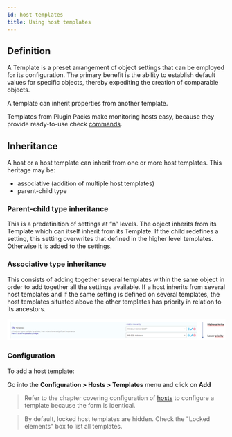 ```yaml
---
id: host-templates
title: Using host templates
---
```


## Definition

A Template is a preset arrangement of object settings that can be employed for its configuration. The primary benefit is the ability to establish default values for specific objects, thereby expediting the creation of comparable objects.

A template can inherit properties from another template.

Templates from Plugin Packs make monitoring hosts easy, because they provide ready-to-use check [commands](../generic-object-actions/commands.md).

## Inheritance

A host or a host template can inherit from one or more host templates. This heritage may be:

  - associative (addition of multiple host templates)
  - parent-child type

### Parent-child type inheritance

This is a predefinition of settings at “n” levels. The object inherits from its Template which can itself inherit from its Template. If the child redefines a setting, this setting overwrites that defined in the higher level templates. Otherwise it is added to the settings.

### Associative type inheritance

This consists of adding together several templates within the same object in order to add together all the settings available. If a host inherits from several host templates and if the same setting is defined on several templates, the host templates situated above the other templates has priority in relation to its ancestors.

![image](../../assets/host-templates/09hostmodels.png)


### Configuration

To add a host template:

Go into the **Configuration > Hosts > Templates** menu and click on **Add**

> Refer to the chapter covering configuration of
> [hosts](monitoring-host.md) to configure a template because the form
> is identical.

> By default, locked host templates are hidden. Check the "Locked elements" box
> to list all templates.
